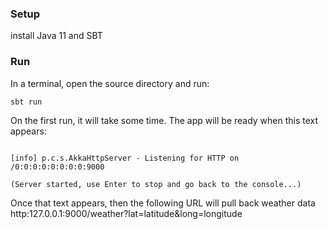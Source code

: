 ### Setup
install Java 11 and SBT

### Run
In a terminal, open the source directory and run:
````
sbt run 
````
On the first run, it will take some time. The app will be ready when this text appears:

```

[info] p.c.s.AkkaHttpServer - Listening for HTTP on /0:0:0:0:0:0:0:0:9000

(Server started, use Enter to stop and go back to the console...)
```

Once that text appears, then the following URL will pull back weather data http:127.0.0.1:9000/weather?lat=latitude&long=longitude